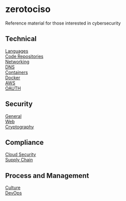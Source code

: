 # zerotociso
Reference material for those interested in cybersecurity


## Technical
[Languages](docs/LANGUAGES.md) \
[Code Repositories](docs/CODEREPOSITORIES.md) \
[Networking](docs/NETWORKING.md) \
[DNS](docs/DNS.md) \
[Containers](docs/CONTAINERS.md) \
[Docker](docs/DOCKER.md)\
[AWS](docs/AWS.md) \
[OAUTH](docs/OAUTH.md)


## Security
[General](docs/GENERALSECURITY.md) \
[Web](docs/WEBSECURITY.md) \
[Cryptography](docs/CRYPTOGRAPHY.md)



## Compliance
[Cloud Security](docs/CLOUDSECURITY.md) \
[Supply Chain](docs/SUPPLYCHAIN.md)


## Process and Management
[Culture](docs/CULTURE.md) \
[DevOps](docs/DEVOPS.md)



